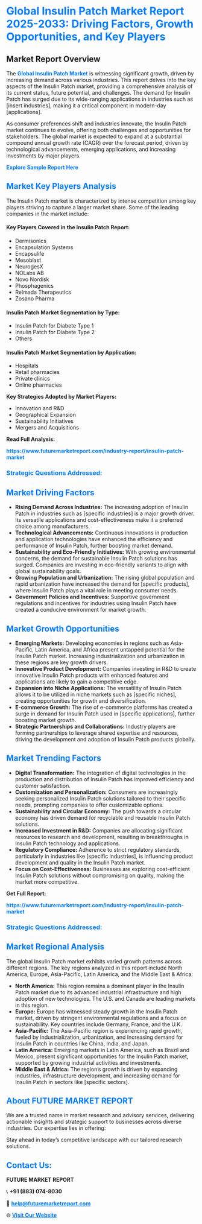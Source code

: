 <h1 style="color: #007BFF;">Global Insulin Patch Market Report 2025-2033: Driving Factors, Growth Opportunities, and Key Players</h1>

<section id="overview">
<h2>Market Report Overview</h2>
<p>The <a href="https://www.futuremarketreport.com/industry-report/insulin-patch-market" style="color: #007BFF; text-decoration: none;"><strong>Global Insulin Patch Market</strong></a> is witnessing significant growth, driven by increasing demand across various industries. This report delves into the key aspects of the Insulin Patch market, providing a comprehensive analysis of its current status, future potential, and challenges. The demand for Insulin Patch has surged due to its wide-ranging applications in industries such as [insert industries], making it a critical component in modern-day [applications].</p>
<p>As consumer preferences shift and industries innovate, the Insulin Patch market continues to evolve, offering both challenges and opportunities for stakeholders. The global market is expected to expand at a substantial compound annual growth rate (CAGR) over the forecast period, driven by technological advancements, emerging applications, and increasing investments by major players.</p>
</section>

<section id="overview">
<p><a href="https://www.futuremarketreport.com/request-sample/reportId=110004" style="color: #007BFF; text-decoration: none;"><strong>Explore Sample Report Here</strong></a></p>
</section>

<section id="key-players">
<h2 style="color: #007BFF;">Market Key Players Analysis</h2>
<p>The Insulin Patch market is characterized by intense competition among key players striving to capture a larger market share. Some of the leading companies in the market include:</p>
<h4>Key Players Covered in the Insulin Patch Report:</h4>
<ul><li>Dermisonics</li><li>Encapsulation Systems</li><li>Encapsulife</li><li>Mesoblast</li><li>NeurogesX</li><li>NOLabs AB</li><li>Novo Nordisk</li><li>Phosphagenics</li><li>Relmada Therapeutics</li><li>Zosano Pharma</li></ul>
<h4>Insulin Patch Market Segmentation by Type:</h4>
<ul><li>Insulin Patch for Diabete Type 1</li><li>Insulin Patch for Diabete Type 2</li><li>Others</li></ul>

<h4>Insulin Patch Market Segmentation by Application:</h4>
<ul><li>Hospitals</li><li>Retail pharmacies</li><li>Private clinics</li><li>Online pharmacies</li></ul>
<p><strong>Key Strategies Adopted by Market Players:</strong></p>
<ul>
<li>Innovation and R&D</li>
<li>Geographical Expansion</li>
<li>Sustainability Initiatives</li>
<li>Mergers and Acquisitions</li>
</ul>
</section>

<section>
<p><strong>Read Full Analysis: </strong></p><a href="https://www.futuremarketreport.com/industry-report/insulin-patch-market" style="color: #007BFF; text-decoration: none;"><strong>https://www.futuremarketreport.com/industry-report/insulin-patch-market</strong></a>
<h3 style="color: #007BFF;">Strategic Questions Addressed:</h3>
</section>

<section id="driving-factors">
<h2 style="color: #007BFF;">Market Driving Factors</h2>
<ul>
<li><strong>Rising Demand Across Industries:</strong> The increasing adoption of Insulin Patch in industries such as [specific industries] is a major growth driver. Its versatile applications and cost-effectiveness make it a preferred choice among manufacturers.</li>
<li><strong>Technological Advancements:</strong> Continuous innovations in production and application technologies have enhanced the efficiency and performance of Insulin Patch, further boosting market demand.</li>
<li><strong>Sustainability and Eco-Friendly Initiatives:</strong> With growing environmental concerns, the demand for sustainable Insulin Patch solutions has surged. Companies are investing in eco-friendly variants to align with global sustainability goals.</li>
<li><strong>Growing Population and Urbanization:</strong> The rising global population and rapid urbanization have increased the demand for [specific products], where Insulin Patch plays a vital role in meeting consumer needs.</li>
<li><strong>Government Policies and Incentives:</strong> Supportive government regulations and incentives for industries using Insulin Patch have created a conducive environment for market growth.</li>
</ul>
</section>

<section id="growth-opportunities">
<h2 style="color: #007BFF;">Market Growth Opportunities</h2>
<ul>
<li><strong>Emerging Markets:</strong> Developing economies in regions such as Asia-Pacific, Latin America, and Africa present untapped potential for the Insulin Patch market. Increasing industrialization and urbanization in these regions are key growth drivers.</li>
<li><strong>Innovative Product Development:</strong> Companies investing in R&D to create innovative Insulin Patch products with enhanced features and applications are likely to gain a competitive edge.</li>
<li><strong>Expansion into Niche Applications:</strong> The versatility of Insulin Patch allows it to be utilized in niche markets such as [specific niches], creating opportunities for growth and diversification.</li>
<li><strong>E-commerce Growth:</strong> The rise of e-commerce platforms has created a surge in demand for Insulin Patch used in [specific applications], further boosting market growth.</li>
<li><strong>Strategic Partnerships and Collaborations:</strong> Industry players are forming partnerships to leverage shared expertise and resources, driving the development and adoption of Insulin Patch products globally.</li>
</ul>
</section>

<section id="trending-factors">
<h2 style="color: #007BFF;">Market Trending Factors</h2>
<ul>
<li><strong>Digital Transformation:</strong> The integration of digital technologies in the production and distribution of Insulin Patch has improved efficiency and customer satisfaction.</li>
<li><strong>Customization and Personalization:</strong> Consumers are increasingly seeking personalized Insulin Patch solutions tailored to their specific needs, prompting companies to offer customizable options.</li>
<li><strong>Sustainability and Circular Economy:</strong> The push towards a circular economy has driven demand for recyclable and reusable Insulin Patch solutions.</li>
<li><strong>Increased Investment in R&D:</strong> Companies are allocating significant resources to research and development, resulting in breakthroughs in Insulin Patch technology and applications.</li>
<li><strong>Regulatory Compliance:</strong> Adherence to strict regulatory standards, particularly in industries like [specific industries], is influencing product development and quality in the Insulin Patch market.</li>
<li><strong>Focus on Cost-Effectiveness:</strong> Businesses are exploring cost-efficient Insulin Patch solutions without compromising on quality, making the market more competitive.</li>
</ul>
</section>

<section>
<p><strong>Get Full Report: </strong></p><a href="https://www.futuremarketreport.com/industry-report/insulin-patch-market" style="color: #007BFF; text-decoration: none;"><strong>https://www.futuremarketreport.com/industry-report/insulin-patch-market</strong></a>
<h3 style="color: #007BFF;">Strategic Questions Addressed:</h3>
</section>


<section id="regional-analysis">
<h2 style="color: #007BFF;">Market Regional Analysis</h2>
<p>The global Insulin Patch market exhibits varied growth patterns across different regions. The key regions analyzed in this report include North America, Europe, Asia-Pacific, Latin America, and the Middle East & Africa:</p>
<ul>
<li><strong>North America:</strong> This region remains a dominant player in the Insulin Patch market due to its advanced industrial infrastructure and high adoption of new technologies. The U.S. and Canada are leading markets in this region.</li>
<li><strong>Europe:</strong> Europe has witnessed steady growth in the Insulin Patch market, driven by stringent environmental regulations and a focus on sustainability. Key countries include Germany, France, and the U.K.</li>
<li><strong>Asia-Pacific:</strong> The Asia-Pacific region is experiencing rapid growth, fueled by industrialization, urbanization, and increasing demand for Insulin Patch in countries like China, India, and Japan.</li>
<li><strong>Latin America:</strong> Emerging markets in Latin America, such as Brazil and Mexico, present significant opportunities for the Insulin Patch market, supported by growing industrial activities and investments.</li>
<li><strong>Middle East & Africa:</strong> The region’s growth is driven by expanding industries, infrastructure development, and increasing demand for Insulin Patch in sectors like [specific sectors].</li>
</ul>
</section>

<footer>
<h2 style="color: #007BFF;">About FUTURE MARKET REPORT</h2>
<p>We are a trusted name in market research and advisory services, delivering actionable insights and strategic support to businesses across diverse industries. Our expertise lies in offering:</p>

<p>Stay ahead in today’s competitive landscape with our tailored research solutions.</p>

<h2 style="color: #007BFF;">Contact Us:</h2>
<p><strong>FUTURE MARKET REPORT</strong></p>
<p>📞 <strong>+91 (883) 074-8030</strong></p>
<p>📧 <strong><a href="mailto:help@futuremarketreport.com" style="color: #007BFF;">help@futuremarketreport.com</a></strong></p>
<p>🌐 <strong><a href="https://www.futuremarketreport.com/" style="color: #007BFF;">Visit Our Website</a></strong></p>
</footer>